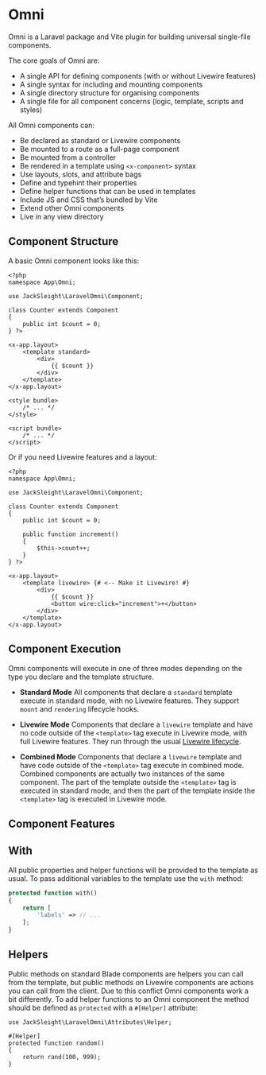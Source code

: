 # Omni

Omni is a Laravel package and Vite plugin for building universal single-file components.

The core goals of Omni are:

- A single API for defining components (with or without Livewire features)
- A single syntax for including and mounting components
- A single directory structure for organising components
- A single file for all component concerns (logic, template, scripts and styles)

All Omni components can:

- Be declared as standard or Livewire components
- Be mounted to a route as a full-page component  
- Be mounted from a controller
- Be rendered in a template using `<x-component>` syntax  
- Use layouts, slots, and attribute bags  
- Define and typehint their properties
- Define helper functions that can be used in templates
- Include JS and CSS that’s bundled by Vite
- Extend other Omni components
- Live in any view directory

## Component Structure

A basic Omni component looks like this:

```blade
<?php 
namespace App\Omni;

use JackSleight\LaravelOmni\Component;

class Counter extends Component
{
    public int $count = 0;
} ?>

<x-app.layout>
    <template standard>
        <div>
            {{ $count }}
        </div>
    </template>
</x-app.layout>

<style bundle>
    /* ... */
</style>

<script bundle>
    /* ... */
</script>
```

Or if you need Livewire features and a layout:

```blade
<?php 
namespace App\Omni;

use JackSleight\LaravelOmni\Component;

class Counter extends Component
{
    public int $count = 0;

    public function increment()
    {
        $this->count++;
    }
} ?>

<x-app.layout>
    <template livewire> {# <-- Make it Livewire! #}
        <div>
            {{ $count }}
            <button wire:click="increment">+</button>
        </div>
    </template>
</x-app.layout>
```

## Component Execution

Omni components will execute in one of three modes depending on the type you declare and the template structure.

* **Standard Mode**
  All components that declare a `standard` template execute in standard mode, with no Livewire features. They support `mount` and `rendering` lifecycle hooks.

* **Livewire Mode**
  Components that declare a `livewire` template and have no code outside of the `<template>` tag execute in Livewire mode, with full Livewire features. They run through the usual [Livewire lifecycle](https://livewire.laravel.com/docs/lifecycle-hooks).

* **Combined Mode**
  Components that declare a `livewire` template and have code outside of the `<template>` tag execute in combined mode. Combined components are actually two instances of the same component. The part of the template outside the `<template>` tag is executed in standard mode, and then the part of the template inside the `<template>` tag is executed in Livewire mode.

## Component Features

## With

All public properties and helper functions will be provided to the template as usual. To pass additional variables to the template use the `with` method:

```php
protected function with()
{
    return [
        'labels' => // ...
    ];
}
```

## Helpers

Public methods on standard Blade components are helpers you can call from the template, but public methods on Livewire components are actions you can call from the client. Due to this conflict Omni components work a bit differently. To add helper functions to an Omni component the method should be defined as `protected` with a `#[Helper]` attribute:

```
use JackSleight\LaravelOmni\Attributes\Helper;

#[Helper]
protected function random()
{
    return rand(100, 999);
}
```